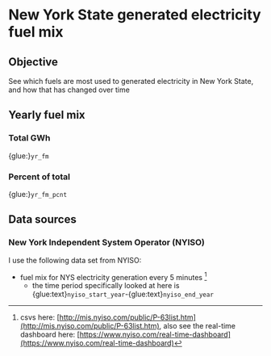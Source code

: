 # New York State generated electricity fuel mix

## Objective
See which fuels are most used to generated electricity in New York State, and how that has changed over time

## Yearly fuel mix
### Total GWh
{glue:}`yr_fm`
### Percent of total
{glue:}`yr_fm_pcnt`



## Data sources
### New York Independent System Operator (NYISO)
I use the following data set from NYISO:
- fuel mix for NYS electricity generation every 5 minutes [^nyiso_fuel_mix]
  - the time period specifically looked at here is {glue:text}`nyiso_start_year`-{glue:text}`nyiso_end_year`



[^nyiso_fuel_mix]: csvs here: [http://mis.nyiso.com/public/P-63list.htm](http://mis.nyiso.com/public/P-63list.htm), also see the real-time dashboard here: [https://www.nyiso.com/real-time-dashboard](https://www.nyiso.com/real-time-dashboard)